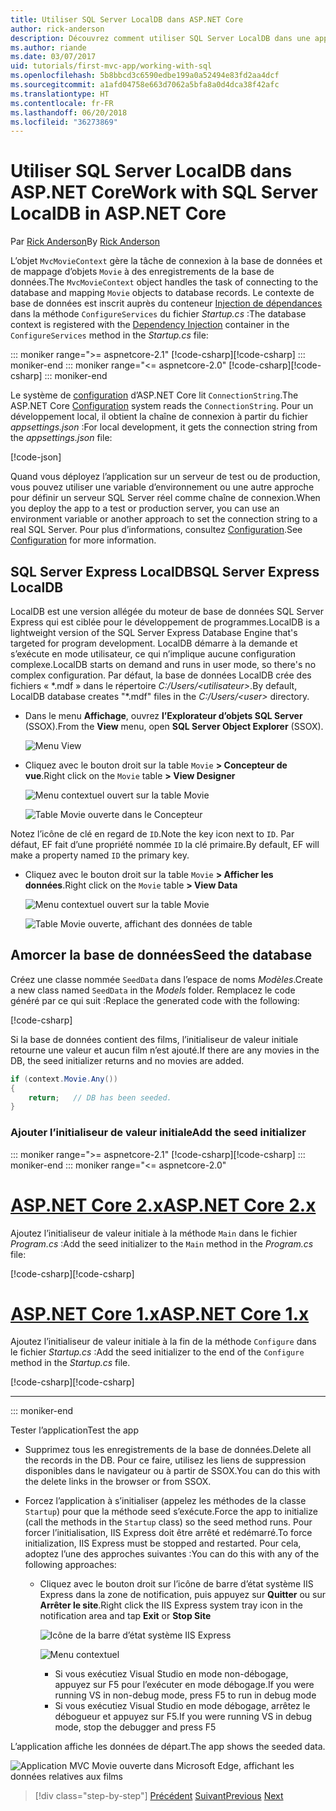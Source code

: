 ```yaml
---
title: Utiliser SQL Server LocalDB dans ASP.NET Core
author: rick-anderson
description: Découvrez comment utiliser SQL Server LocalDB dans une application ASP.NET Core MVC simple.
ms.author: riande
ms.date: 03/07/2017
uid: tutorials/first-mvc-app/working-with-sql
ms.openlocfilehash: 5b8bbcd3c6590edbe199a0a52494e83fd2aa4dcf
ms.sourcegitcommit: a1afd04758e663d7062a5bfa8a0d4dca38f42afc
ms.translationtype: HT
ms.contentlocale: fr-FR
ms.lasthandoff: 06/20/2018
ms.locfileid: "36273869"
---
```

# <a name="work-with-sql-server-localdb-in-aspnet-core"></a><span data-ttu-id="059cc-103">Utiliser SQL Server LocalDB dans ASP.NET Core</span><span class="sxs-lookup"><span data-stu-id="059cc-103">Work with SQL Server LocalDB in ASP.NET Core</span></span>

<span data-ttu-id="059cc-104">Par [Rick Anderson](https://twitter.com/RickAndMSFT)</span><span class="sxs-lookup"><span data-stu-id="059cc-104">By [Rick Anderson](https://twitter.com/RickAndMSFT)</span></span>

<span data-ttu-id="059cc-105">L’objet `MvcMovieContext` gère la tâche de connexion à la base de données et de mappage d’objets `Movie` à des enregistrements de la base de données.</span><span class="sxs-lookup"><span data-stu-id="059cc-105">The `MvcMovieContext` object handles the task of connecting to the database and mapping `Movie` objects to database records.</span></span> <span data-ttu-id="059cc-106">Le contexte de base de données est inscrit auprès du conteneur [Injection de dépendances](xref:fundamentals/dependency-injection) dans la méthode `ConfigureServices` du fichier *Startup.cs* :</span><span class="sxs-lookup"><span data-stu-id="059cc-106">The database context is registered with the [Dependency Injection](xref:fundamentals/dependency-injection) container in the `ConfigureServices` method in the *Startup.cs* file:</span></span>

::: moniker range=">= aspnetcore-2.1"
<span data-ttu-id="059cc-107">[!code-csharp[](~/tutorials/first-mvc-app/start-mvc/sample/MvcMovie21/Startup.cs?name=ConfigureServices&highlight=13-99)]</span><span class="sxs-lookup"><span data-stu-id="059cc-107">[!code-csharp[](~/tutorials/first-mvc-app/start-mvc/sample/MvcMovie21/Startup.cs?name=ConfigureServices&highlight=13-99)]</span></span>
::: moniker-end
::: moniker range="<= aspnetcore-2.0"
<span data-ttu-id="059cc-108">[!code-csharp[](~/tutorials/first-mvc-app/start-mvc/sample/MvcMovie/Startup.cs?name=ConfigureServices&highlight=6-7)]</span><span class="sxs-lookup"><span data-stu-id="059cc-108">[!code-csharp[](~/tutorials/first-mvc-app/start-mvc/sample/MvcMovie/Startup.cs?name=ConfigureServices&highlight=6-7)]</span></span>
::: moniker-end

<span data-ttu-id="059cc-109">Le système de [configuration](xref:fundamentals/configuration/index) d’ASP.NET Core lit `ConnectionString`.</span><span class="sxs-lookup"><span data-stu-id="059cc-109">The ASP.NET Core [Configuration](xref:fundamentals/configuration/index) system reads the `ConnectionString`.</span></span> <span data-ttu-id="059cc-110">Pour un développement local, il obtient la chaîne de connexion à partir du fichier *appsettings.json* :</span><span class="sxs-lookup"><span data-stu-id="059cc-110">For local development, it gets the connection string from the *appsettings.json* file:</span></span>

[!code-json[](start-mvc/sample/MvcMovie/appsettings.json?highlight=2&range=8-10)]

<span data-ttu-id="059cc-111">Quand vous déployez l’application sur un serveur de test ou de production, vous pouvez utiliser une variable d’environnement ou une autre approche pour définir un serveur SQL Server réel comme chaîne de connexion.</span><span class="sxs-lookup"><span data-stu-id="059cc-111">When you deploy the app to a test or production server, you can use an environment variable or another approach to set the connection string to a real SQL Server.</span></span> <span data-ttu-id="059cc-112">Pour plus d’informations, consultez [Configuration](xref:fundamentals/configuration/index).</span><span class="sxs-lookup"><span data-stu-id="059cc-112">See [Configuration](xref:fundamentals/configuration/index) for more information.</span></span>

## <a name="sql-server-express-localdb"></a><span data-ttu-id="059cc-113">SQL Server Express LocalDB</span><span class="sxs-lookup"><span data-stu-id="059cc-113">SQL Server Express LocalDB</span></span>

<span data-ttu-id="059cc-114">LocalDB est une version allégée du moteur de base de données SQL Server Express qui est ciblée pour le développement de programmes.</span><span class="sxs-lookup"><span data-stu-id="059cc-114">LocalDB is a lightweight version of the SQL Server Express Database Engine that's targeted for program development.</span></span> <span data-ttu-id="059cc-115">LocalDB démarre à la demande et s’exécute en mode utilisateur, ce qui n’implique aucune configuration complexe.</span><span class="sxs-lookup"><span data-stu-id="059cc-115">LocalDB starts on demand and runs in user mode, so there's no complex configuration.</span></span> <span data-ttu-id="059cc-116">Par défaut, la base de données LocalDB crée des fichiers « \*.mdf » dans le répertoire *C:/Users/\<utilisateur\>*.</span><span class="sxs-lookup"><span data-stu-id="059cc-116">By default, LocalDB database creates "\*.mdf" files in the *C:/Users/\<user\>* directory.</span></span>

* <span data-ttu-id="059cc-117">Dans le menu **Affichage**, ouvrez **l’Explorateur d’objets SQL Server** (SSOX).</span><span class="sxs-lookup"><span data-stu-id="059cc-117">From the **View** menu, open **SQL Server Object Explorer** (SSOX).</span></span>

  ![Menu View](working-with-sql/_static/ssox.png)

* <span data-ttu-id="059cc-119">Cliquez avec le bouton droit sur la table `Movie` **> Concepteur de vue**.</span><span class="sxs-lookup"><span data-stu-id="059cc-119">Right click on the `Movie` table **> View Designer**</span></span>

  ![Menu contextuel ouvert sur la table Movie](working-with-sql/_static/design.png)

  ![Table Movie ouverte dans le Concepteur](working-with-sql/_static/dv.png)

<span data-ttu-id="059cc-122">Notez l’icône de clé en regard de `ID`.</span><span class="sxs-lookup"><span data-stu-id="059cc-122">Note the key icon next to `ID`.</span></span> <span data-ttu-id="059cc-123">Par défaut, EF fait d’une propriété nommée `ID` la clé primaire.</span><span class="sxs-lookup"><span data-stu-id="059cc-123">By default, EF will make a property named `ID` the primary key.</span></span>

* <span data-ttu-id="059cc-124">Cliquez avec le bouton droit sur la table `Movie` **> Afficher les données**.</span><span class="sxs-lookup"><span data-stu-id="059cc-124">Right click on the `Movie` table **> View Data**</span></span>

  ![Menu contextuel ouvert sur la table Movie](working-with-sql/_static/ssox2.png)

  ![Table Movie ouverte, affichant des données de table](working-with-sql/_static/vd22.png)

## <a name="seed-the-database"></a><span data-ttu-id="059cc-127">Amorcer la base de données</span><span class="sxs-lookup"><span data-stu-id="059cc-127">Seed the database</span></span>

<span data-ttu-id="059cc-128">Créez une classe nommée `SeedData` dans l’espace de noms *Modèles*.</span><span class="sxs-lookup"><span data-stu-id="059cc-128">Create a new class named `SeedData` in the *Models* folder.</span></span> <span data-ttu-id="059cc-129">Remplacez le code généré par ce qui suit :</span><span class="sxs-lookup"><span data-stu-id="059cc-129">Replace the generated code with the following:</span></span>

[!code-csharp[](start-mvc/sample/MvcMovie/Models/SeedData.cs?name=snippet_1)]

<span data-ttu-id="059cc-130">Si la base de données contient des films, l’initialiseur de valeur initiale retourne une valeur et aucun film n’est ajouté.</span><span class="sxs-lookup"><span data-stu-id="059cc-130">If there are any movies in the DB, the seed initializer returns and no movies are added.</span></span>

```csharp
if (context.Movie.Any())
{
    return;   // DB has been seeded.
}
```

<a name="si"></a>
### <a name="add-the-seed-initializer"></a><span data-ttu-id="059cc-131">Ajouter l’initialiseur de valeur initiale</span><span class="sxs-lookup"><span data-stu-id="059cc-131">Add the seed initializer</span></span>

::: moniker range=">= aspnetcore-2.1"
<span data-ttu-id="059cc-132">[!code-csharp[](~/tutorials/first-mvc-app/start-mvc/sample/MvcMovie21/Program.cs)]</span><span class="sxs-lookup"><span data-stu-id="059cc-132">[!code-csharp[](~/tutorials/first-mvc-app/start-mvc/sample/MvcMovie21/Program.cs)]</span></span>
::: moniker-end
::: moniker range="<= aspnetcore-2.0"

# <a name="aspnet-core-2xtabaspnetcore2x"></a>[<span data-ttu-id="059cc-133">ASP.NET Core 2.x</span><span class="sxs-lookup"><span data-stu-id="059cc-133">ASP.NET Core 2.x</span></span>](#tab/aspnetcore2x/)

<span data-ttu-id="059cc-134">Ajoutez l’initialiseur de valeur initiale à la méthode `Main` dans le fichier *Program.cs* :</span><span class="sxs-lookup"><span data-stu-id="059cc-134">Add the seed initializer to the `Main` method in the *Program.cs* file:</span></span>

<span data-ttu-id="059cc-135">[!code-csharp[](start-mvc/sample/MvcMovie/Program.cs?highlight=6,14-32)]</span><span class="sxs-lookup"><span data-stu-id="059cc-135">[!code-csharp[](start-mvc/sample/MvcMovie/Program.cs?highlight=6,14-32)]</span></span>

# <a name="aspnet-core-1xtabaspnetcore1x"></a>[<span data-ttu-id="059cc-136">ASP.NET Core 1.x</span><span class="sxs-lookup"><span data-stu-id="059cc-136">ASP.NET Core 1.x</span></span>](#tab/aspnetcore1x/)

<span data-ttu-id="059cc-137">Ajoutez l’initialiseur de valeur initiale à la fin de la méthode `Configure` dans le fichier *Startup.cs* :</span><span class="sxs-lookup"><span data-stu-id="059cc-137">Add the seed initializer to the end of the `Configure` method in the *Startup.cs* file.</span></span>

<span data-ttu-id="059cc-138">[!code-csharp[](start-mvc/sample/MvcMovie/Startup.cs?highlight=9&name=snippet_seed)]</span><span class="sxs-lookup"><span data-stu-id="059cc-138">[!code-csharp[](start-mvc/sample/MvcMovie/Startup.cs?highlight=9&name=snippet_seed)]</span></span>

---
::: moniker-end

<span data-ttu-id="059cc-139">Tester l’application</span><span class="sxs-lookup"><span data-stu-id="059cc-139">Test the app</span></span>

* <span data-ttu-id="059cc-140">Supprimez tous les enregistrements de la base de données.</span><span class="sxs-lookup"><span data-stu-id="059cc-140">Delete all the records in the DB.</span></span> <span data-ttu-id="059cc-141">Pour ce faire, utilisez les liens de suppression disponibles dans le navigateur ou à partir de SSOX.</span><span class="sxs-lookup"><span data-stu-id="059cc-141">You can do this with the delete links in the browser or from SSOX.</span></span>
* <span data-ttu-id="059cc-142">Forcez l’application à s’initialiser (appelez les méthodes de la classe `Startup`) pour que la méthode seed s’exécute.</span><span class="sxs-lookup"><span data-stu-id="059cc-142">Force the app to initialize (call the methods in the `Startup` class) so the seed method runs.</span></span> <span data-ttu-id="059cc-143">Pour forcer l’initialisation, IIS Express doit être arrêté et redémarré.</span><span class="sxs-lookup"><span data-stu-id="059cc-143">To force initialization, IIS Express must be stopped and restarted.</span></span> <span data-ttu-id="059cc-144">Pour cela, adoptez l’une des approches suivantes :</span><span class="sxs-lookup"><span data-stu-id="059cc-144">You can do this with any of the following approaches:</span></span>

  * <span data-ttu-id="059cc-145">Cliquez avec le bouton droit sur l’icône de barre d’état système IIS Express dans la zone de notification, puis appuyez sur **Quitter** ou sur **Arrêter le site**.</span><span class="sxs-lookup"><span data-stu-id="059cc-145">Right click the IIS Express system tray icon in the notification area and tap **Exit** or **Stop Site**</span></span>

    ![Icône de la barre d’état système IIS Express](working-with-sql/_static/iisExIcon.png)

    ![Menu contextuel](working-with-sql/_static/stopIIS.png)

    * <span data-ttu-id="059cc-148">Si vous exécutiez Visual Studio en mode non-débogage, appuyez sur F5 pour l’exécuter en mode débogage.</span><span class="sxs-lookup"><span data-stu-id="059cc-148">If you were running VS in non-debug mode, press F5 to run in debug mode</span></span>
    * <span data-ttu-id="059cc-149">Si vous exécutiez Visual Studio en mode débogage, arrêtez le débogueur et appuyez sur F5.</span><span class="sxs-lookup"><span data-stu-id="059cc-149">If you were running VS in debug mode, stop the debugger and press F5</span></span>

<span data-ttu-id="059cc-150">L’application affiche les données de départ.</span><span class="sxs-lookup"><span data-stu-id="059cc-150">The app shows the seeded data.</span></span>

![Application MVC Movie ouverte dans Microsoft Edge, affichant les données relatives aux films](working-with-sql/_static/m55.png)

> [!div class="step-by-step"]
> <span data-ttu-id="059cc-152">[Précédent](adding-model.md)
> [Suivant](controller-methods-views.md)</span><span class="sxs-lookup"><span data-stu-id="059cc-152">[Previous](adding-model.md)
[Next](controller-methods-views.md)</span></span>  
